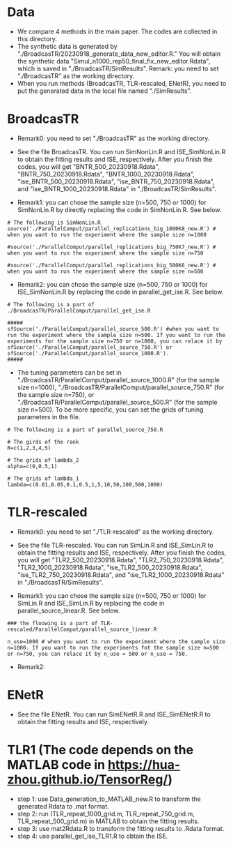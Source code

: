 # Data
- We compare 4 methods in the main paper. The codes are collected in this directory.
- The synthetic data is generated by "./BroadcasTR/20230918_generate_data_new_editor.R." You will obtain the synthetic data "Simul_n1000_rep50_final_fix_new_editor.Rdata", which is saved in "./BroadcasTR/SimResults". Remark: you need to set "./BroadcasTR" as the working directory.
- When you run methods (BroadcasTR, TLR-rescaled, ENetR), you need to put the generated data in the local file named "./SimResults".


# BroadcasTR
- Remark0: you need to set "./BroadcasTR" as the working directory.
- See the file BroadcasTR. You can run SimNonLin.R and ISE_SimNonLin.R to obtain the fitting results and ISE, respectively. After you finish the codes, you will get "BNTR_500_20230918.Rdata", "BNTR_750_20230918.Rdata", "BNTR_1000_20230918.Rdata", "ise_BNTR_500_20230918.Rdata", "ise_BNTR_750_20230918.Rdata", and "ise_BNTR_1000_20230918.Rdata" in "./BroadcasTR/SimResults".

- Remark1: you can chose the sample size (n=500, 750 or 1000) for SimNonLin.R by directly replacing the code in SimNonLin.R. See below.
```
# The following is SimNonLin.R 
source('./ParallelComput/parallel_replications_big_1000K8_new.R') # when you want to run the experiment where the sample size n=1000 

#source('./ParallelComput/parallel_replications_big_750K7_new.R') # when you want to run the experiment where the sample size n=750

#source('./ParallelComput/parallel_replications_big_500K6_new.R') # when you want to run the experiment where the sample size n=500
```
- Remark2: you can chose the sample size (n=500, 750 or 1000) for ISE_SimNonLin.R by replacing the code in parallel_get_ise.R. See below. 
```
# The following is a part of ./BroadcasTR/ParallelComput/parallel_get_ise.R

#####
sfSource('./ParallelComput/parallel_source_500.R') #when you want to run the experiment where the sample size n=500. If you want to run the experiments for the sample size n=750 or n=1000, you can relace it by sfSource('./ParallelComput/parallel_source_750.R') or sfSource('./ParallelComput/parallel_source_1000.R').
#####
```


- The tuning parameters can be set in "./BroadcasTR/ParallelComput/parallel_source_1000.R" (for the sample size n=1000), "./BroadcasTR/ParallelComput/parallel_source_750.R" (for the sample size n=750), or "./BroadcasTR/ParallelComput/parallel_source_500.R" (for the sample size n=500). To be more specific, you can set the grids of tuning parameters in the file. 
```
# The following is a part of parallel_source_750.R

# The girds of the rank 
R=c(1,2,3,4,5)

# The grids of lambda_2
alpha=c(0,0.5,1)

# The grids of lambda_1
lambda=c(0.01,0.05,0.1,0.5,1,5,10,50,100,500,1000)
```

# TLR-rescaled
- Remark0: you need to set "./TLR-rescaled" as the working directory.
- See the file TLR-rescaled. You can run SimLin.R and ISE_SimLin.R to obtain the fitting results and ISE, respectively. After you finish the codes, you will get "TLR2_500_20230918.Rdata", "TLR2_750_20230918.Rdata", "TLR2_1000_20230918.Rdata", "ise_TLR2_500_20230918.Rdata", "ise_TLR2_750_20230918.Rdata", and "ise_TLR2_1000_20230918.Rdata" in "./BroadcasTR/SimResults".

- Remark1: you can chose the sample size (n=500, 750 or 1000) for SimLin.R and ISE_SimLin.R by replacing the code in parallel_source_linear.R. See below.
```
### the floowing is a part of TLR-rescaled/ParallelComput/parallel_source_linear.R

n_use=1000 # when you want to run the experiment where the sample size n=1000. If you want to run the experiments fot the sample size n=500 or n=750, you can relace it by n_use = 500 or n_use = 750.
```
- Remark2: 


# ENetR
- See the file ENetR. You can run SimENetR.R and ISE_SimENetR.R to obtain the fitting results and ISE, respectively.

# TLR1 (The code depends on the MATLAB code in https://hua-zhou.github.io/TensorReg/)
- step 1: use Data_generation_to_MATLAB_new.R to transform the generated Rdata to .mat format.
- step 2: run (TLR_repeat_1000_grid.m, TLR_repeat_750_grid.m, TLR_repeat_500_grid.m) in MATLAB to obtain the fitting results.
- step 3: use mat2Rdata.R to transform the fitting results to .Rdata format.
- step 4: use parallel_get_ise_TLR1.R to obtain the ISE.



 


